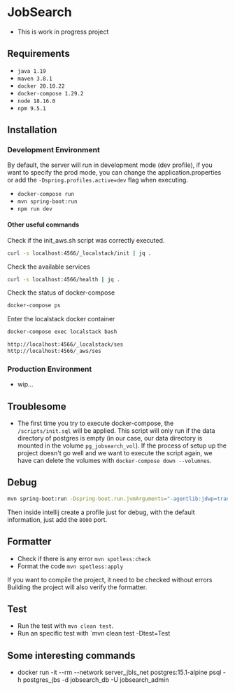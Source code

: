 # JobSearch

- This is work in progress project

## Requirements

- `java 1.19`
- `maven 3.8.1`
- `docker 20.10.22`
- `docker-compose 1.29.2`
- `node 18.16.0`
- `npm 9.5.1`

## Installation

### Development Environment

By default, the server will run in development mode (dev profile), if you want to specify the prod mode,
you can change the application.properties or add the `-Dspring.profiles.active=dev` flag when executing.

- `docker-compose run`
- `mvn spring-boot:run`
- `npm run dev`

#### Other useful commands 

Check if the init_aws.sh script was correctly executed.

```bash
curl -s localhost:4566/_localstack/init | jq .
```

Check the available services

```bash
curl -s localhost:4566/health | jq .
```

Check the status of docker-compose

```bash
docker-compose ps
```

Enter the localstack docker container

```bash
docker-compose exec localstack bash
```

```bash
http://localhost:4566/_localstack/ses
http://localhost:4566/_aws/ses
```

### Production Environment

- wip...

## Troublesome

- The first time you try to execute docker-compose, the `/scripts/init.sql` will be applied.
This script will only run if the data directory of postgres is empty (in our case, our data directory is mounted
in the volume `pg_jobsearch_vol`). If the process of setup up the project doesn't go well and we want
to execute the script again, we have can delete the volumes with `docker-compose down --volumnes`.


## Debug

```bash
mvn spring-boot:run -Dspring-boot.run.jvmArguments="-agentlib:jdwp=transport=dt_socket,server=y,suspend=n,address=8000"
```

Then inside intellij create a profile just for debug, with the default information, just 
add the `8000` port.

## Formatter
- Check if there is any error `mvn spotless:check`
- Format the code `mvn spotless:apply`

If you want to compile the project, it need to be checked without errors
Building the project will also verify the formatter.

## Test
- Run the test with `mvn clean test`.
- Run an specific test with `mvn clean test -Dtest=<name>Test


## Some interesting commands
- docker run -it --rm --network server_jbls_net postgres:15.1-alpine psql -h postgres_jbs -d jobsearch_db -U jobsearch_admin
